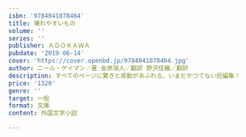 ```yaml
---
isbn: '9784041078464'
title: 壊れやすいもの
volume: ''
series: ''
publisher: ＡＤＯＫＡＷＡ
pubdate: '2019-06-14'
cover: 'https://cover.openbd.jp/9784041078464.jpg'
author: ニール・ゲイマン／著 金原瑞人／翻訳 野沢佳織／翻訳
description: すべてのページに驚きと感動があふれる、いまだかつてない短編集！
price: '1320'
genre: ''
target: 一般
format: 文庫
content: 外国文学小説

---
```

